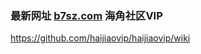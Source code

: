 ### 最新网址 [b7sz.com](http://www.b7sz.com/?haijiaoshequ) 海角社区VIP

https://github.com/haijiaovip/haijiaovip/wiki
